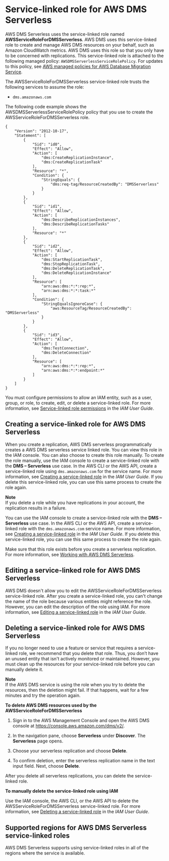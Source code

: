 # Service\-linked role for AWS DMS Serverless<a name="slr-services-sl"></a>

AWS DMS Serverless uses the service\-linked role named **AWSServiceRoleForDMSServerless**\. AWS DMS uses this service\-linked role to create and manage AWS DMS resources on your behalf, such as Amazon CloudWatch metrics\. AWS DMS uses this role so that you only have to be concerned with replications\. This service\-linked role is attached to the following managed policy: `AWSDMSServerlessServiceRolePolicy`\. For updates to this policy, see [AWS managed policies for AWS Database Migration Service](security-iam-awsmanpol.md)\.

The AWSServiceRoleForDMSServerless service\-linked role trusts the following services to assume the role:
+ `dms.amazonaws.com`

The following code example shows the AWSDMSServerlessServiceRolePolicy policy that you use to create the AWSServiceRoleForDMSServerless role\.

```
{
    "Version": "2012-10-17",
    "Statement": [
        {
            "Sid": "id0",
            "Effect": "Allow",
            "Action": [
                "dms:CreateReplicationInstance",
                "dms:CreateReplicationTask"
            ],
            "Resource": "*",
            "Condition": {
                "StringEquals": {
                    "dms:req-tag/ResourceCreatedBy": "DMSServerless"
                }
            }
        },
        {
            "Sid": "id1",
            "Effect": "Allow",
            "Action": [
                "dms:DescribeReplicationInstances",
                "dms:DescribeReplicationTasks"
            ],
            "Resource": "*"
        },
        {
            "Sid": "id2",
            "Effect": "Allow",
            "Action": [
                "dms:StartReplicationTask",
                "dms:StopReplicationTask",
                "dms:DeleteReplicationTask",
                "dms:DeleteReplicationInstance"
            ],
            "Resource": [
                "arn:aws:dms:*:*:rep:*",
                "arn:aws:dms:*:*:task:*"
            ],
            "Condition": {
                "StringEqualsIgnoreCase": {
                    "aws:ResourceTag/ResourceCreatedBy": "DMSServerless"
                }
            }
        },
        {
            "Sid": "id3",
            "Effect": "Allow",
            "Action": [
                "dms:TestConnection",
                "dms:DeleteConnection"
            ],
            "Resource": [
                "arn:aws:dms:*:*:rep:*",
                "arn:aws:dms:*:*:endpoint:*"
            ]
        }
    ]
}
```

You must configure permissions to allow an IAM entity, such as a user, group, or role, to create, edit, or delete a service\-linked role\. For more information, see [Service\-linked role permissions](https://docs.aws.amazon.com/IAM/latest/UserGuide/using-service-linked-roles.html#service-linked-role-permissions) in the *IAM User Guide*\.

## Creating a service\-linked role for AWS DMS Serverless<a name="create-slr-sl"></a>

When you create a replication, AWS DMS serverless programmatically creates a AWS DMS serverless service linked role\. You can view this role in the IAM console\. You can also choose to create this role manually\. To create the role manually, use the IAM console to create a service\-linked role with the **DMS – Serverless** use case\. In the AWS CLI or the AWS API, create a service\-linked role using `dms.amazonaws.com` for the service name\. For more information, see [ Creating a service\-linked role](https://docs.aws.amazon.com/IAM/latest/UserGuide/using-service-linked-roles.html#create-service-linked-role) in the *IAM User Guide*\. If you delete this service\-linked role, you can use this same process to create the role again\.

**Note**  
If you delete a role while you have replications in your account, the replication results in a failure\.

You can use the IAM console to create a service\-linked role with the **DMS – Serverless** use case\. In the AWS CLI or the AWS API, create a service\-linked role with the `dms.amazonaws.com` service name\. For more information, see [Creating a service\-linked role](https://docs.aws.amazon.com/IAM/latest/UserGuide/using-service-linked-roles.html#create-service-linked-role) in the *IAM User Guide*\. If you delete this service\-linked role, you can use this same process to create the role again\.

Make sure that this role exists before you create a serverless replication\. For more information, see [Working with AWS DMS Serverless](CHAP_Serverless.md)\.

## Editing a service\-linked role for AWS DMS Serverless<a name="edit-slr-sl"></a>

AWS DMS doesn't allow you to edit the AWSServiceRoleForDMSServerless service\-linked role\. After you create a service\-linked role, you can't change the name of the role because various entities might reference the role\. However, you can edit the description of the role using IAM\. For more information, see [Editing a service\-linked role](https://docs.aws.amazon.com/IAM/latest/UserGuide/using-service-linked-roles.html#edit-service-linked-role) in the *IAM User Guide*\.

## Deleting a service\-linked role for AWS DMS Serverless<a name="delete-slr-sl"></a>

If you no longer need to use a feature or service that requires a service\-linked role, we recommend that you delete that role\. Thus, you don’t have an unused entity that isn't actively monitored or maintained\. However, you must clean up the resources for your service\-linked role before you can manually delete it\.

**Note**  
If the AWS DMS service is using the role when you try to delete the resources, then the deletion might fail\. If that happens, wait for a few minutes and try the operation again\.

**To delete AWS DMS resources used by the AWSServiceRoleForDMSServerless**

1. Sign in to the AWS Management Console and open the AWS DMS console at [https://console\.aws\.amazon\.com/dms/v2/](https://console.aws.amazon.com/https://console.aws.amazon.com/dms/v2/)\.

1. In the navigation pane, choose **Serverless** under **Discover**\. The **Serverless** page opens\.

1. Choose your serverless replication and choose **Delete**\.

1. To confirm deletion, enter the serverless replication name in the text input field\. Next, choose **Delete**\.

After you delete all serverless replications, you can delete the service\-linked role\.

**To manually delete the service\-linked role using IAM**

Use the IAM console, the AWS CLI, or the AWS API to delete the AWSServiceRoleForDMSServerless service\-linked role\. For more information, see [Deleting a service\-linked role](https://docs.aws.amazon.com/IAM/latest/UserGuide/using-service-linked-roles.html#delete-service-linked-role) in the *IAM User Guide*\.

## Supported regions for AWS DMS Serverless service\-linked roles<a name="slr-regions-sl"></a>

AWS DMS Serverless supports using service\-linked roles in all of the regions where the service is available\. 